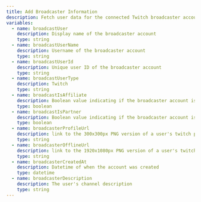 ```yaml
---
title: Add Broadcaster Information
description: Fetch user data for the connected Twitch broadcaster account
variables:
  - name: broadcastUser
    description: Display name of the broadcaster account
    type: string
  - name: broadcastUserName
    description: Username of the broadcaster account
    type: string
  - name: broadcastUserId
    description: Unique user ID of the broadcaster account
    type: string
  - name: broadcastUserType
    description: Twitch
    type: string
  - name: broadcastIsAffiliate
    description: Boolean value indicating if the broadcaster account is a Twitch affiliate
    type: boolean
  - name: broadcastIsPartner
    description: Boolean value indicating if the broadcaster account is a Twitch partner
    type: boolean
  - name: broadcasterProfileUrl
    description: link to the 300x300px PNG version of a user's twitch profile image
    type: string
  - name: broadcasterOfflineUrl
    description: link to the 1920x1080px PNG version of a user's twitch
    type: string
  - name: broadcasterCreatedAt
    description: Datetime of when the account was created
    type: datetime
  - name: broadcasterDescription
    description: The user's channel description
    type: string
---
```


